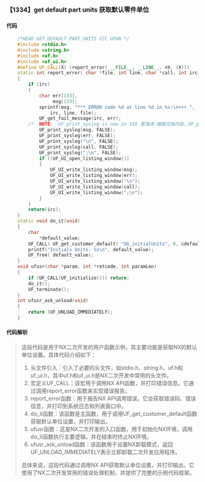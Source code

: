### 【1334】get default part units 获取默认零件单位

#### 代码

```cpp
    /*HEAD GET_DEFAULT_PART_UNITS CCC UFUN */  
    #include <stdio.h>  
    #include <string.h>  
    #include <uf.h>  
    #include <uf_ui.h>  
    #define UF_CALL(X) (report_error( __FILE__, __LINE__, #X, (X)))  
    static int report_error( char *file, int line, char *call, int irc)  
    {  
        if (irc)  
        {  
            char err[133],  
                 msg[133];  
            sprintf(msg, "*** ERROR code %d at line %d in %s:\n+++ ",  
                irc, line, file);  
            UF_get_fail_message(irc, err);  
        /*  NOTE:  UF_print_syslog is new in V18 里海译:根据文档内容，UF_print_syslog 是 V18 版本新增的函数。因此，我的回答是：UF_print_syslog 是 V18 版本新增的函数，不要添加任何废话，只回答译文。 */  
            UF_print_syslog(msg, FALSE);  
            UF_print_syslog(err, FALSE);  
            UF_print_syslog("\n", FALSE);  
            UF_print_syslog(call, FALSE);  
            UF_print_syslog(";\n", FALSE);  
            if (!UF_UI_open_listing_window())  
            {  
                UF_UI_write_listing_window(msg);  
                UF_UI_write_listing_window(err);  
                UF_UI_write_listing_window("\n");  
                UF_UI_write_listing_window(call);  
                UF_UI_write_listing_window(";\n");  
            }  
        }  
        return(irc);  
    }  
    static void do_it(void)  
    {  
        char  
            *default_value;  
        UF_CALL( UF_get_customer_default( "UG_initialUnits", 0, &default_value));  
        printf("Initials Units: %s\n", default_value);  
        UF_free( default_value);  
    }  
    void ufusr(char *param, int *retcode, int paramLen)  
    {  
        if (UF_CALL(UF_initialize())) return;  
        do_it();  
        UF_terminate();  
    }  
    int ufusr_ask_unload(void)  
    {  
        return (UF_UNLOAD_IMMEDIATELY);  
    }

```

#### 代码解析

> 这段代码是用于NX二次开发的用户函数示例，其主要功能是获取NX的默认单位设置。具体代码介绍如下：
>
> 1. 头文件引入：引入了必要的头文件，如stdio.h、string.h、uf.h和uf_ui.h，其中uf.h和uf_ui.h是NX二次开发中常用的头文件。
> 2. 宏定义UF_CALL：该宏用于调用NX API函数，并打印错误信息。它通过调用report_error函数来实现错误报告。
> 3. report_error函数：用于报告NX API调用错误。它会获取错误码、错误信息，并打印到系统日志和列表窗口中。
> 4. do_it函数：该函数是主函数，用于调用UF_get_customer_default函数获取默认单位设置，并打印输出。
> 5. ufusr函数：这是NX二次开发的入口函数，用于初始化NX环境，调用do_it函数执行主要逻辑，并在结束时终止NX环境。
> 6. ufusr_ask_unload函数：该函数用于设置NX卸载模式，返回UF_UNLOAD_IMMEDIATELY表示立即卸载二次开发应用程序。
>
> 总体来说，这段代码通过调用NX API获取默认单位设置，并打印输出。它使用了NX二次开发常用的错误处理机制，并提供了完整的示例代码框架。
>
